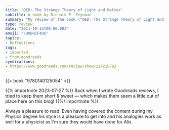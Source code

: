 ```yaml
---
title: 'QED: The Strange Theory of Light and Matter'
subtitle: A book by Richard P. Feynman
summary: "My review of the book \"QED: The Strange Theory of Light and Matter\" by Richard P. Feynman"
type: review
date: "2011-10-15T00:00:00Z"
emoji: "\U0001F4D6"
topics:
- Reflections
tags:
- imported
- from-goodreads
syndications:
- https://www.goodreads.com/review/show/224218792
---
```


{{< book "9780140125054" >}}

{{% importnote 2023-07-27 %}}
Back when I wrote Goodreads reviews, I tried to keep them short & sweet — which makes them seem a little out of place here on this blog!
{{%/ importnote %}}

Always a pleasure to read. Even having covered the content during my Physics degree his style is a pleasure to get into and his analogies work as well for a physicist as I'm sure they would have done for Alix.

